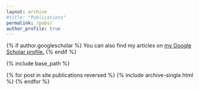 ```yaml
---
layout: archive
#title: "Publications"
permalink: /pubs/
author_profile: true
---
```


<script src="https://bibbase.org/show?bib=chapering.github.io/pubs/hcaipub.bib&jsonp=1&nocache=1&fullnames=1&commas=true&theme=dividers"></script>

{% if author.googlescholar %}
  You can also find my articles on <u><a href="{{author.googlescholar}}">my Google Scholar profile</a>.</u>
{% endif %}

{% include base_path %}

{% for post in site.publications reversed %}
  {% include archive-single.html %}
{% endfor %}
